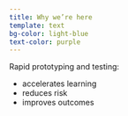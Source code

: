 ```yaml
---
title: Why we’re here
template: text
bg-color: light-blue
text-color: purple
---
```


Rapid prototyping and testing:

- accelerates learning
- reduces risk
- improves outcomes